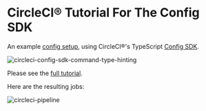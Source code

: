 # CircleCI® Tutorial For The Config SDK

An example [config setup](.circleci/), using CircleCI®'s TypeScript [Config SDK](https://circleci.com/docs/circleci-config-sdk).

![circleci-config-sdk-command-type-hinting](https://user-images.githubusercontent.com/4063887/192191169-6301cc08-cbc7-4f27-bcd9-ffc9a6eea8c3.gif)

Please see the [full tutorial](https://getlocalci.com/circleci-config-sdk-tutorial).

Here are the resulting jobs:

![circleci-pipeline](https://user-images.githubusercontent.com/4063887/192191323-923ceb74-9222-4fdc-9592-43e76b05a473.jpg)
